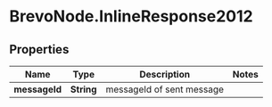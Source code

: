# BrevoNode.InlineResponse2012

## Properties
Name | Type | Description | Notes
------------ | ------------- | ------------- | -------------
**messageId** | **String** | messageId of sent message | 


